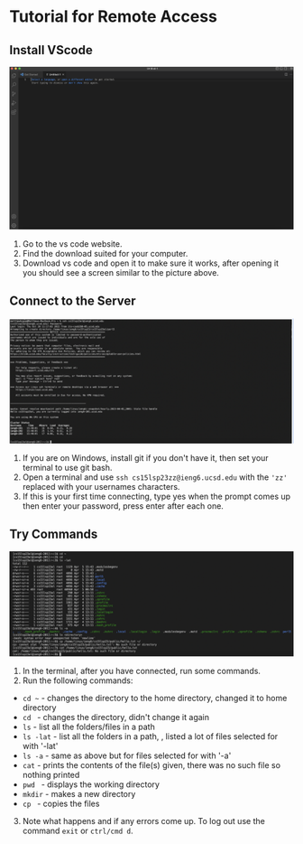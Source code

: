 # Tutorial for Remote Access

## Install VScode

![Image](vscodeopen.png)

1. Go to the vs code website.
2. Find the download suited for your computer.
3. Download vs code and open it to make sure it works, after opening it you should see a screen similar to the picture above.

## Connect to the Server

![Image](access.png)

1. If you are on Windows, install git if you don't have it, then set your terminal to use git bash.
2. Open a terminal and use `ssh cs15lsp23zz@ieng6.ucsd.edu` with the `'zz'` replaced with your usernames characters.
3. If this is your first time connecting, type yes when the prompt comes up then enter your password, press enter after each one.

## Try Commands 

![Image](commands.png)

1. In the terminal, after you have connected, run some commands. 
2. Run the following commands:
 - `cd ~` - changes the directory to the home directory,  changed it to home directory
 - `cd ` - changes the directory, didn't change it again
 - `ls` - list all the folders/files in a path
 - `ls -lat` - list all the folders in a path, , listed a lot of files selected for with '-lat'
 - `ls -a` - same as above but for files selected for with '-a'
 - `cat` - prints the contents of the file(s) given, there was no such file so nothing printed
 - `pwd ` - displays the working directory
 - `mkdir` - makes a new directory
 - `cp ` - copies the files
3. Note what happens and if any errors come up. To log out use the command `exit` or `ctrl/cmd d`.

